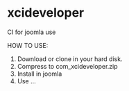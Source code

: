 xcideveloper
============

CI for joomla use

HOW TO USE:

1) Download or clone in your hard disk. 
2) Compress to com_xcideveloper.zip
3) Install in joomla
4) Use ... 